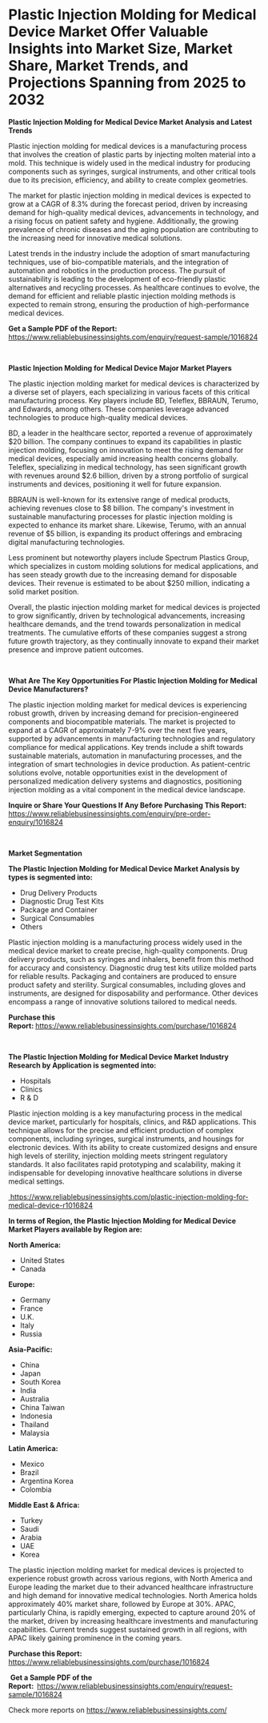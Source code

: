 <p><h1>Plastic Injection Molding for Medical Device Market Offer Valuable Insights into Market Size, Market Share, Market Trends, and Projections Spanning from 2025 to 2032</h1></p><p><strong>Plastic Injection Molding for Medical Device Market Analysis and Latest Trends</strong></p>
<p><p>Plastic injection molding for medical devices is a manufacturing process that involves the creation of plastic parts by injecting molten material into a mold. This technique is widely used in the medical industry for producing components such as syringes, surgical instruments, and other critical tools due to its precision, efficiency, and ability to create complex geometries. </p><p>The market for plastic injection molding in medical devices is expected to grow at a CAGR of 8.3% during the forecast period, driven by increasing demand for high-quality medical devices, advancements in technology, and a rising focus on patient safety and hygiene. Additionally, the growing prevalence of chronic diseases and the aging population are contributing to the increasing need for innovative medical solutions.</p><p>Latest trends in the industry include the adoption of smart manufacturing techniques, use of bio-compatible materials, and the integration of automation and robotics in the production process. The pursuit of sustainability is leading to the development of eco-friendly plastic alternatives and recycling processes. As healthcare continues to evolve, the demand for efficient and reliable plastic injection molding methods is expected to remain strong, ensuring the production of high-performance medical devices.</p></p>
<p><strong>Get a Sample PDF of the Report:&nbsp;</strong> <a href="https://www.reliablebusinessinsights.com/enquiry/request-sample/1016824?utm_campaign=2200&utm_medium=2&utm_source=Github&utm_content=ia&utm_term=03032025&utm_id=plastic-injection-molding-for-medical-device">https://www.reliablebusinessinsights.com/enquiry/request-sample/1016824</a></p>
<p>&nbsp;</p>
<p><strong>Plastic Injection Molding for Medical Device Major Market Players</strong></p>
<p><p>The plastic injection molding market for medical devices is characterized by a diverse set of players, each specializing in various facets of this critical manufacturing process. Key players include BD, Teleflex, BBRAUN, Terumo, and Edwards, among others. These companies leverage advanced technologies to produce high-quality medical devices.</p><p>BD, a leader in the healthcare sector, reported a revenue of approximately $20 billion. The company continues to expand its capabilities in plastic injection molding, focusing on innovation to meet the rising demand for medical devices, especially amid increasing health concerns globally. Teleflex, specializing in medical technology, has seen significant growth with revenues around $2.6 billion, driven by a strong portfolio of surgical instruments and devices, positioning it well for future expansion.</p><p>BBRAUN is well-known for its extensive range of medical products, achieving revenues close to $8 billion. The company's investment in sustainable manufacturing processes for plastic injection molding is expected to enhance its market share. Likewise, Terumo, with an annual revenue of $5 billion, is expanding its product offerings and embracing digital manufacturing technologies.</p><p>Less prominent but noteworthy players include Spectrum Plastics Group, which specializes in custom molding solutions for medical applications, and has seen steady growth due to the increasing demand for disposable devices. Their revenue is estimated to be about $250 million, indicating a solid market position.</p><p>Overall, the plastic injection molding market for medical devices is projected to grow significantly, driven by technological advancements, increasing healthcare demands, and the trend towards personalization in medical treatments. The cumulative efforts of these companies suggest a strong future growth trajectory, as they continually innovate to expand their market presence and improve patient outcomes.</p></p>
<p>&nbsp;</p>
<p><strong>What Are The Key Opportunities For Plastic Injection Molding for Medical Device Manufacturers?</strong></p>
<p><p>The plastic injection molding market for medical devices is experiencing robust growth, driven by increasing demand for precision-engineered components and biocompatible materials. The market is projected to expand at a CAGR of approximately 7-9% over the next five years, supported by advancements in manufacturing technologies and regulatory compliance for medical applications. Key trends include a shift towards sustainable materials, automation in manufacturing processes, and the integration of smart technologies in device production. As patient-centric solutions evolve, notable opportunities exist in the development of personalized medication delivery systems and diagnostics, positioning injection molding as a vital component in the medical device landscape.</p></p>
<p><strong>Inquire or Share Your Questions If Any Before Purchasing This Report:</strong> <a href="https://www.reliablebusinessinsights.com/enquiry/pre-order-enquiry/1016824?utm_campaign=2200&utm_medium=2&utm_source=Github&utm_content=ia&utm_term=03032025&utm_id=plastic-injection-molding-for-medical-device">https://www.reliablebusinessinsights.com/enquiry/pre-order-enquiry/1016824</a></p>
<p>&nbsp;</p>
<p><strong>Market Segmentation</strong></p>
<p><strong>The Plastic Injection Molding for Medical Device Market Analysis by types is segmented into:</strong></p>
<p><ul><li>Drug Delivery Products</li><li>Diagnostic Drug Test Kits</li><li>Package and Container</li><li>Surgical Consumables</li><li>Others</li></ul></p>
<p><p>Plastic injection molding is a manufacturing process widely used in the medical device market to create precise, high-quality components. Drug delivery products, such as syringes and inhalers, benefit from this method for accuracy and consistency. Diagnostic drug test kits utilize molded parts for reliable results. Packaging and containers are produced to ensure product safety and sterility. Surgical consumables, including gloves and instruments, are designed for disposability and performance. Other devices encompass a range of innovative solutions tailored to medical needs.</p></p>
<p><strong>Purchase this Report:&nbsp;</strong><a href="https://www.reliablebusinessinsights.com/purchase/1016824?utm_campaign=2200&utm_medium=2&utm_source=Github&utm_content=ia&utm_term=03032025&utm_id=plastic-injection-molding-for-medical-device">https://www.reliablebusinessinsights.com/purchase/1016824</a></p>
<p>&nbsp;</p>
<p><strong>The Plastic Injection Molding for Medical Device Market Industry Research by Application is segmented into:</strong></p>
<p><ul><li>Hospitals</li><li>Clinics</li><li>R & D</li></ul></p>
<p><p>Plastic injection molding is a key manufacturing process in the medical device market, particularly for hospitals, clinics, and R&D applications. This technique allows for the precise and efficient production of complex components, including syringes, surgical instruments, and housings for electronic devices. With its ability to create customized designs and ensure high levels of sterility, injection molding meets stringent regulatory standards. It also facilitates rapid prototyping and scalability, making it indispensable for developing innovative healthcare solutions in diverse medical settings.</p></p>
<p><a href="https://www.reliablebusinessinsights.com/plastic-injection-molding-for-medical-device-r1016824?utm_campaign=2200&utm_medium=2&utm_source=Github&utm_content=ia&utm_term=03032025&utm_id=plastic-injection-molding-for-medical-device">&nbsp;https://www.reliablebusinessinsights.com/plastic-injection-molding-for-medical-device-r1016824</a></p>
<p><strong>In terms of Region, the Plastic Injection Molding for Medical Device Market Players available by Region are:</strong></p>
<p>
    <p> <strong> North America: </strong>
        <ul>
            <li>United States</li>
            <li>Canada</li>
        </ul>
        </p> 
    <p> <strong> Europe: </strong>
        <ul>
            <li>Germany</li>
            <li>France</li>
            <li>U.K.</li>
            <li>Italy</li>
            <li>Russia</li>
        </ul>
        </p> 
    <p> <strong> Asia-Pacific: </strong>
        <ul>
            <li>China</li>
            <li>Japan</li>
            <li>South Korea</li>
            <li>India</li>
            <li>Australia</li>
            <li>China Taiwan</li>
            <li>Indonesia</li>
            <li>Thailand</li>
            <li>Malaysia</li>
        </ul>
        </p> 
    <p> <strong> Latin America: </strong>
        <ul>
            <li>Mexico</li>
            <li>Brazil</li>
            <li>Argentina Korea</li>
            <li>Colombia</li>
        </ul>
        </p> 
    <p> <strong> Middle East & Africa: </strong>
        <ul>
            <li>Turkey</li>
            <li>Saudi</li>
            <li>Arabia</li>
            <li>UAE</li>
            <li>Korea</li>
        </ul>
    </p>
    </p>
<p><p>The plastic injection molding market for medical devices is projected to experience robust growth across various regions, with North America and Europe leading the market due to their advanced healthcare infrastructure and high demand for innovative medical technologies. North America holds approximately 40% market share, followed by Europe at 30%. APAC, particularly China, is rapidly emerging, expected to capture around 20% of the market, driven by increasing healthcare investments and manufacturing capabilities. Current trends suggest sustained growth in all regions, with APAC likely gaining prominence in the coming years.</p></p>
<p><strong>Purchase this Report: </strong><a href="https://www.reliablebusinessinsights.com/purchase/1016824?utm_campaign=2200&utm_medium=2&utm_source=Github&utm_content=ia&utm_term=03032025&utm_id=plastic-injection-molding-for-medical-device">https://www.reliablebusinessinsights.com/purchase/1016824</a></p>
<p>&nbsp;<strong>Get a Sample PDF of the Report:&nbsp;&nbsp;</strong><a href="https://www.reliablebusinessinsights.com/enquiry/request-sample/1016824?utm_campaign=2200&utm_medium=2&utm_source=Github&utm_content=ia&utm_term=03032025&utm_id=plastic-injection-molding-for-medical-device">https://www.reliablebusinessinsights.com/enquiry/request-sample/1016824</a></p>
<p><strong></strong></p>
<p>Check more reports on <a href="https://www.reliablebusinessinsights.com/?utm_campaign=2200&utm_medium=2&utm_source=Github&utm_content=ia&utm_term=03032025&utm_id=plastic-injection-molding-for-medical-device">https://www.reliablebusinessinsights.com/</a></p>
